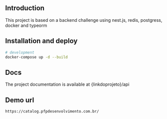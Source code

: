## Introduction

This project is based on a backend challenge using nest.js, redis, postgress, docker and typeorm


## Installation and deploy
```bash
# development
docker-compose up -d --build
```

## Docs
The project documentation is available at {linkdoprojeto}/api


## Demo url

```bash
https://catalog.pfpdesenvolvimento.com.br/
```